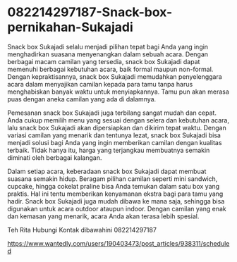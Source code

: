 # 082214297187-Snack-box-pernikahan-Sukajadi
Snack box Sukajadi selalu menjadi pilihan tepat bagi Anda yang ingin menghadirkan suasana menyenangkan dalam sebuah acara. Dengan berbagai macam camilan yang tersedia, snack box Sukajadi dapat memenuhi berbagai kebutuhan acara, baik formal maupun non-formal. Dengan kepraktisannya, snack box Sukajadi memudahkan penyelenggara acara dalam menyajikan camilan kepada para tamu tanpa harus menghabiskan banyak waktu untuk menyiapkannya. Tamu pun akan merasa puas dengan aneka camilan yang ada di dalamnya.

Pemesanan snack box Sukajadi juga terbilang sangat mudah dan cepat. Anda cukup memilih menu yang sesuai dengan selera dan kebutuhan acara, lalu snack box Sukajadi akan dipersiapkan dan dikirim tepat waktu. Dengan variasi camilan yang menarik dan tentunya lezat, snack box Sukajadi bisa menjadi solusi bagi Anda yang ingin memberikan camilan dengan kualitas terbaik. Tidak hanya itu, harga yang terjangkau membuatnya semakin diminati oleh berbagai kalangan.

Dalam setiap acara, keberadaan snack box Sukajadi dapat membuat suasana semakin hidup. Beragam pilihan camilan seperti mini sandwich, cupcake, hingga cokelat praline bisa Anda temukan dalam satu box yang praktis. Hal ini tentu memberikan kenyamanan ekstra bagi para tamu yang hadir. Snack box Sukajadi juga mudah dibawa ke mana saja, sehingga bisa digunakan untuk acara outdoor ataupun indoor. Dengan camilan yang enak dan kemasan yang menarik, acara Anda akan terasa lebih spesial.

Teh Rita
Hubungi Kontak dibawahini
082214297187

https://www.wantedly.com/users/190403473/post_articles/938311/scheduled
